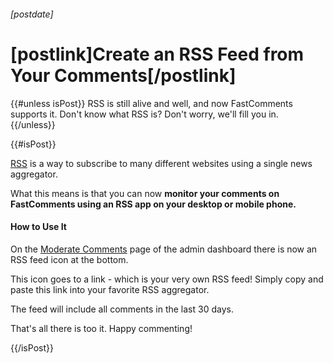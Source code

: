 ###### [postdate]
# [postlink]Create an RSS Feed from Your Comments[/postlink]

{{#unless isPost}}
RSS is still alive and well, and now FastComments supports it. Don't know what RSS is? Don't worry, we'll fill you in.
{{/unless}}

{{#isPost}}

<a href="https://en.wikipedia.org/wiki/RSS" target="_blank">RSS</a> is a way to subscribe to many different websites using a single news aggregator.

What this means is that you can now **monitor your comments on FastComments using an RSS app on your desktop or mobile phone.**

#### How to Use It

On the <a href="https://fastcomments.com/auth/my-account/moderate-comments" target="_blank">Moderate Comments</a> page of the admin dashboard there is now an RSS feed icon at the bottom.

This icon goes to a link - which is your very own RSS feed! Simply copy and paste this link into your favorite RSS aggregator.

The feed will include all comments in the last 30 days.

That's all there is too it. Happy commenting!

{{/isPost}}
